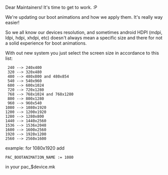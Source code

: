 Dear Maintainers!
It's time to get to work. :P

We're updating our boot animations and how we apply them. It's really way easier!

So we all know our devices resolution, and sometimes android HDPI (mdpi, ldpi, hdpi, xhdpi, etc)
doesn't always mean a specific size and there for not a solid experience for boot animations.

With out new system you just select the screen size in accordance to this list:

     240 --> 240x400
     320 --> 320x480
     480 --> 480x800 and 480x854
     540 --> 540x960
     600 --> 600x1024
     720 --> 720x1280
     768 --> 768x1024 and 768x1280
     800 --> 800x1280
     960 --> 960x540
    1080 --> 1080x1920
    1200 --> 1200x1920
    1280 --> 1280x800
    1440 --> 1440x2560
    1536 --> 1536x2048
    1600 --> 1600x2560
    1920 --> 1920x1200
    2560 --> 2560x1600

example: for 1080x1920 add

    PAC_BOOTANIMATION_NAME := 1080

in your pac_$device.mk
